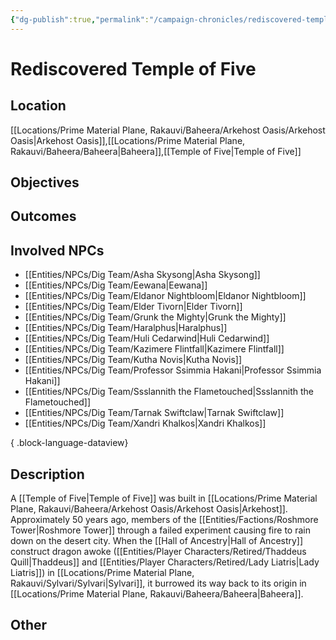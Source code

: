 ```yaml
---
{"dg-publish":true,"permalink":"/campaign-chronicles/rediscovered-temple-of-five/","tags":["Plot","Campaign","Event","Timeline","DigTeam"]}
---
```



# Rediscovered Temple of Five

## Location
[[Locations/Prime Material Plane, Rakauvi/Baheera/Arkehost Oasis/Arkehost Oasis\|Arkehost Oasis]],[[Locations/Prime Material Plane, Rakauvi/Baheera/Baheera\|Baheera]],[[Temple of Five\|Temple of Five]]

## Objectives

## Outcomes

## Involved NPCs
- [[Entities/NPCs/Dig Team/Asha Skysong\|Asha Skysong]]
- [[Entities/NPCs/Dig Team/Eewana\|Eewana]]
- [[Entities/NPCs/Dig Team/Eldanor Nightbloom\|Eldanor Nightbloom]]
- [[Entities/NPCs/Dig Team/Elder Tivorn\|Elder Tivorn]]
- [[Entities/NPCs/Dig Team/Grunk the Mighty\|Grunk the Mighty]]
- [[Entities/NPCs/Dig Team/Haralphus\|Haralphus]]
- [[Entities/NPCs/Dig Team/Huli Cedarwind\|Huli Cedarwind]]
- [[Entities/NPCs/Dig Team/Kazimere Flintfall\|Kazimere Flintfall]]
- [[Entities/NPCs/Dig Team/Kutha Novis\|Kutha Novis]]
- [[Entities/NPCs/Dig Team/Professor Ssimmia Hakani\|Professor Ssimmia Hakani]]
- [[Entities/NPCs/Dig Team/Ssslannith the Flametouched\|Ssslannith the Flametouched]]
- [[Entities/NPCs/Dig Team/Tarnak Swiftclaw\|Tarnak Swiftclaw]]
- [[Entities/NPCs/Dig Team/Xandri Khalkos\|Xandri Khalkos]]

{ .block-language-dataview}
## Description
A [[Temple of Five\|Temple of Five]] was built in [[Locations/Prime Material Plane, Rakauvi/Baheera/Arkehost Oasis/Arkehost Oasis\|Arkehost]]. Approximately 50 years ago, members of the [[Entities/Factions/Roshmore Tower\|Roshmore Tower]] through a failed experiment causing fire to rain down on the desert city. 
When the [[Hall of Ancestry\|Hall of Ancestry]] construct dragon awoke ([[Entities/Player Characters/Retired/Thaddeus Quill\|Thaddeus]] and [[Entities/Player Characters/Retired/Lady Liatris\|Lady Liatris]]) in [[Locations/Prime Material Plane, Rakauvi/Sylvari/Sylvari\|Sylvari]], it burrowed its way back to its origin in [[Locations/Prime Material Plane, Rakauvi/Baheera/Baheera\|Baheera]]. 
## Other 

